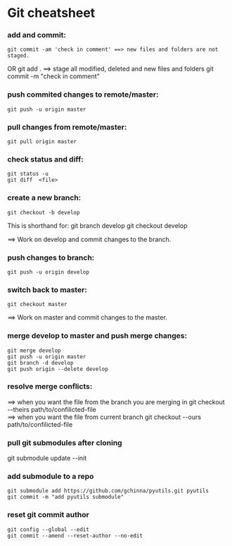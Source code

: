# Git cheatsheet

### add and commit:
    git commit -am 'check in comment' ==> new files and folders are not staged.
  OR
    git add . ==> stage all modified, deleted and new files and folders
    git commit -m "check in comment"

### push commited changes to remote/master:
    git push -u origin master


### pull changes from remote/master:
    git pull origin master


### check status and diff:
    git status -u
    git diff  <file>


### create a new branch:
    git checkout -b develop
  This is shorthand for:
    git branch develop
    git checkout develop

  ==> Work on develop and commit changes to the branch. 

### push changes to branch:
    git push -u origin develop


### switch back to master:
    git checkout master

  ==> Work on master and commit changes to the master.

### merge develop to master and push merge changes:
    git merge develop
    git push -u origin master
    git branch -d develop
    git push origin --delete develop

### resolve merge conflicts:
  ==> when you want the file from the branch you are merging in
    git checkout --theirs path/to/confilicted-file  
  ==> when you want the file from current branch
    git checkout --ours path/to/confilicted-file  

### pull git submodules after cloning
git submodule update --init

### add submodule to a repo
    git submodule add https://github.com/gchinna/pyutils.git pyutils
    git commit -m "add pyutils submodule"

### reset git commit author 
    git config --global --edit
    git commit --amend --reset-author --no-edit
